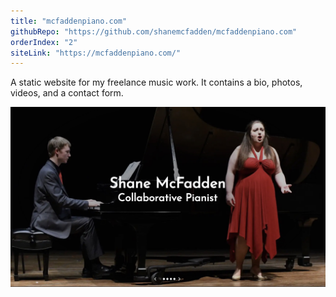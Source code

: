 ```yaml
---
title: "mcfaddenpiano.com"
githubRepo: "https://github.com/shanemcfadden/mcfaddenpiano.com"
orderIndex: "2"
siteLink: "https://mcfaddenpiano.com/"
---
```


A static website for my freelance music work. It contains a bio, photos, videos, and a contact form.

[![mcfaddenpiano.com screenshot](../images/mcfaddenpianoScreenshot.jpg)](https://mcfaddenpiano.com)
